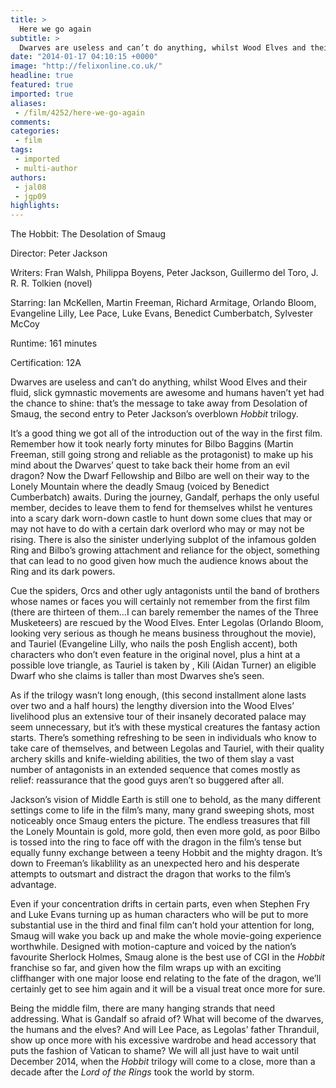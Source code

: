 ```yaml
---
title: >
  Here we go again
subtitle: >
  Dwarves are useless and can’t do anything, whilst Wood Elves and their fluid, slick gymnastic movements are awesome and humans haven’t yet had the chance to shine: that’s the message to take away from Desolation of Smaug, the second entry to Peter Jackson’s overblown Hobbit trilogy.
date: "2014-01-17 04:10:15 +0000"
image: "http://felixonline.co.uk/"
headline: true
featured: true
imported: true
aliases:
 - /film/4252/here-we-go-again
comments:
categories:
 - film
tags:
 - imported
 - multi-author
authors:
 - jal08
 - jgp09
highlights:
---
```


The Hobbit: The Desolation of Smaug

Director: Peter Jackson

Writers: Fran Walsh, Philippa Boyens, Peter Jackson, Guillermo del Toro, J. R. R. Tolkien (novel)

Starring: Ian McKellen, Martin Freeman, Richard Armitage, Orlando Bloom, Evangeline Lilly, Lee Pace, Luke Evans, Benedict Cumberbatch, Sylvester McCoy

Runtime: 161 minutes

Certification: 12A

Dwarves are useless and can’t do anything, whilst Wood Elves and their fluid, slick gymnastic movements are awesome and humans haven’t yet had the chance to shine: that’s the message to take away from Desolation of Smaug, the second entry to Peter Jackson’s overblown _Hobbit_ trilogy.

It’s a good thing we got all of the introduction out of the way in the first film. Remember how it took nearly forty minutes for Bilbo Baggins (Martin Freeman, still going strong and reliable as the protagonist) to make up his mind about the Dwarves’ quest to take back their home from an evil dragon? Now the Dwarf Fellowship and Bilbo are well on their way to the Lonely Mountain where the deadly Smaug (voiced by Benedict Cumberbatch) awaits. During the journey, Gandalf, perhaps the only useful member, decides to leave them to fend for themselves whilst he ventures into a scary dark worn-down castle to hunt down some clues that may or may not have to do with a certain dark overlord who may or may not be rising. There is also the sinister underlying subplot of the infamous golden Ring and Bilbo’s growing attachment and reliance for the object, something that can lead to no good given how much the audience knows about the Ring and its dark powers.

Cue the spiders, Orcs and other ugly antagonists until the band of brothers whose names or faces you will certainly not remember from the first film (there are thirteen of them...I can barely remember the names of the Three Musketeers) are rescued by the Wood Elves. Enter Legolas (Orlando Bloom, looking very serious as though he means business throughout the movie), and Tauriel (Evangeline Lilly, who nails the posh English accent), both characters who don’t even feature in the original novel, plus a hint at a possible love triangle, as Tauriel is taken by , Kili (Aidan Turner) an eligible Dwarf who she claims is taller than most Dwarves she’s seen.

As if the trilogy wasn’t long enough, (this second installment alone lasts over two and a half hours) the lengthy diversion into the Wood Elves’ livelihood plus an extensive tour of their insanely decorated palace may seem unnecessary, but it’s with these mystical creatures the fantasy action starts. There’s something refreshing to be seen in individuals who know to take care of themselves, and between Legolas and Tauriel, with their quality archery skills and knife-wielding abilities, the two of them slay a vast number of antagonists in an extended sequence that comes mostly as relief: reassurance that the good guys aren’t so buggered after all.

Jackson’s vision of Middle Earth is still one to behold, as the many different settings come to life in the film’s many, many grand sweeping shots, most noticeably once Smaug enters the picture. The endless treasures that fill the Lonely Mountain is gold, more gold, then even more gold, as poor Bilbo is tossed into the ring to face off with the dragon in the film’s tense but equally funny exchange between a teeny Hobbit and the mighty dragon. It’s down to Freeman’s likablility as an unexpected hero and his desperate attempts to outsmart and distract the dragon that works to the film’s advantage.

Even if your concentration drifts in certain parts, even when Stephen Fry and Luke Evans turning up as human characters who will be put to more substantial use in the third and final film can’t hold your attention for long, Smaug will wake you back up and make the whole movie-going experience worthwhile. Designed with motion-capture and voiced by the nation’s favourite Sherlock Holmes, Smaug alone is the best use of CGI in the _Hobbit_ franchise so far, and given how the film wraps up with an exciting cliffhanger with one major loose end relating to the fate of the dragon, we’ll certainly get to see him again and it will be a visual treat once more for sure.

Being the middle film, there are many hanging strands that need addressing. What is Gandalf so afraid of? What will become of the dwarves, the humans and the elves? And will Lee Pace, as Legolas’ father Thranduil, show up once more with his excessive wardrobe and head accessory that puts the fashion of Vatican to shame? We will all just have to wait until December 2014, when the _Hobbit_ trilogy will come to a close, more than a decade after the _Lord of the Rings_ took the world by storm.
